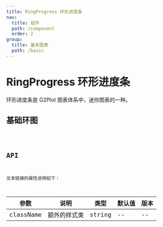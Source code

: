 ```yaml
---
title: RingProgress 环形进度条
nav:
  title: 组件
  path: /component
  order: 2
group:
  title: 基本图表
  path: /basic
---
```


# RingProgress 环形进度条

环形进度条是 G2Plot 图表体系中，迷你图表的一种。

## 基础环图

<code src="./demo/simple.tsx" />

## API

文本链接的属性说明如下：

| 参数      | 说明         | 类型   | 默认值 | 版本 |
| --------- | ------------ | ------ | ------ | ---- |
| className | 额外的样式类 | string | --     | --   |
